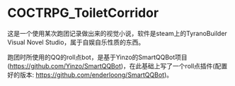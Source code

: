 # COCTRPG_ToiletCorridor

这是一个使用某次跑团记录做出来的视觉小说，软件是steam上的TyranoBuilder Visual Novel Studio，属于自娱自乐性质的东西。

跑团时所使用的QQ的roll点bot，是基于Yinzo的SmartQQBot项目(https://github.com/Yinzo/SmartQQBot)，在此基础上写了一个roll点插件(配置好的版本: https://github.com/enderloong/SmartQQBot)。